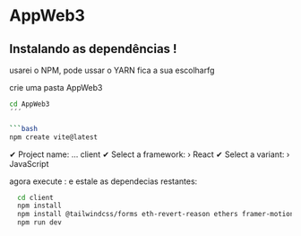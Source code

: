 # AppWeb3
## Instalando as dependências !

usarei o NPM, pode ussar o YARN fica a sua escolharfg

crie uma pasta AppWeb3

```bash
cd AppWeb3
´´´

```bash
npm create vite@latest
```
✔ Project name: … client
✔ Select a framework: › React
✔ Select a variant: › JavaScript

agora execute :
e estale as dependecias restantes:
```bash
  cd client
  npm install
  npm install @tailwindcss/forms eth-revert-reason ethers framer-motion react react-dom react-icons
  npm run dev
```


```bash

```